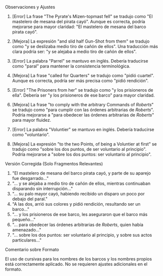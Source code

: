 Observaciones y Ajustes

1. [Error] La frase "The Pyrate's Mizen-topmast fell" se tradujo como "El mastelero de mesana del pirata cayó". Aunque es correcta, podría mejorarse para mayor claridad: "El mastelero de mesana del barco pirata cayó".

2. [Mejora] La expresión "and slid half Gun-Shot from them" se tradujo como "y se deslizaba medio tiro de cañón de ellos". Una traducción más clara podría ser: "y se alejaba a medio tiro de cañón de ellos".

3. [Error] La palabra "Parrel" se mantuvo en inglés. Debería traducirse como "paral" para mantener la consistencia terminológica.

4. [Mejora] La frase "called for Quarters" se tradujo como "pidió cuartel". Aunque es correcta, podría ser más precisa como "pidió rendición".

5. [Error] "The Prisoners from her" se tradujo como "y los prisioneros de ella". Debería ser "y los prisioneros de ese barco" para mayor claridad.

6. [Mejora] La frase "to comply with the arbitrary Commands of _Roberts_" se tradujo como "para cumplir con las órdenes arbitrarias de _Roberts_". Podría mejorarse a "para obedecer las órdenes arbitrarias de _Roberts_" para mayor fluidez.

7. [Error] La palabra "Voluntier" se mantuvo en inglés. Debería traducirse como "voluntario".

8. [Mejora] La expresión "to the two Points, of being a Voluntier at first" se tradujo como "sobre los dos puntos, de ser voluntario al principio". Podría mejorarse a "sobre los dos puntos: ser voluntario al principio".

Versión Corregida (Solo Fragmentos Relevantes)

1. "El mastelero de mesana del barco pirata cayó, y parte de su aparejo fue desgarrado..."
2. "... y se alejaba a medio tiro de cañón de ellos, mientras continuaban disparando sin interrupción..."
3. "... su palo mayor cayó, habiendo recibido un disparo un poco por debajo del paral."
4. "A las dos, arrió sus colores y pidió rendición, resultando ser un barco..."
5. "... y los prisioneros de ese barco, les aseguraron que el barco más pequeño..."
6. "... para obedecer las órdenes arbitrarias de _Roberts_, quien había amenazado..."
7. "... sobre los dos puntos: ser voluntario al principio, y sobre sus actos particulares..."

Comentario sobre Formato

El uso de cursivas para los nombres de los barcos y los nombres propios está correctamente aplicado. No se requieren ajustes adicionales en el formato.